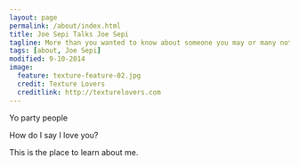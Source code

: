 ```yaml
---
layout: page
permalink: /about/index.html
title: Joe Sepi Talks Joe Sepi
tagline: More than you wanted to know about someone you may or many not know
tags: [about, Joe Sepi]
modified: 9-10-2014
image:
  feature: texture-feature-02.jpg
  credit: Texture Lovers
  creditlink: http://texturelovers.com
---
```


Yo party people

How do I say I love you?

This is the place to learn about me.


